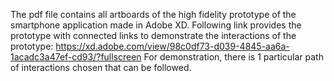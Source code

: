 The pdf file contains all artboards of the high fidelity prototype of the smartphone application made in Adobe XD. Following link provides the prototype with connected links to demonstrate the interactions of the prototype: https://xd.adobe.com/view/98c0df73-d039-4845-aa6a-1acadc3a47ef-cd93/?fullscreen For demonstration, there is 1 particular path of interactions chosen that can be followed.
